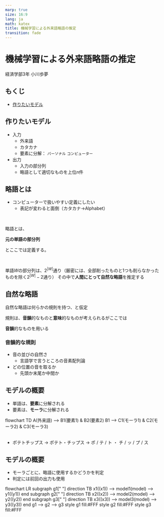 ```yaml
---
marp: true
size: 16:9
lang: ja
math: katex
title: 機械学習による外来語略語の推定
transition: fade
---
```


<!-- transition: fade 300ms -->

<!-- $width: 1920 -->
<!-- $height: 1080 -->

<!-- headingDivider: 2 -->

<!-- _class: lead -->

# 機械学習による外来語略語の推定

<p class="text-right">経済学部3年 小川歩夢</p>

## もくじ

- [作りたいモデル](#作りたいモデル)

## 作りたいモデル

- 入力
    - 外来語
    - カタカナ
    - 要素に分解： `パーソナル` `コンピューター`
- 出力
    - 入力の部分列
    - 略語として適切なものを上位$n$件

## 略語とは

- コンピューターで扱いやすい定義にしたい
    - 表記が変わると面倒（カタカナ→Alphabet）

<br>

略語とは、
<div class="mx-auto my-1 text-xl">

**元の単語の部分列**

</div>

とここでは定義する。

<br />

単語$W$の部分列は、$2^{|W|}$通り<span class="text-desc mx-2">（厳密には、全部削ったものと1つも削らなかったものを除く$2^{|W|}-2$通り）</span>
その中で**人間にとって自然な略語**を推定する

## 自然な略語

自然な略語は何らかの規則を持つ、と仮定

規則は、**音韻**的なものと**意味**的なものが考えられるがここでは

<div class="mx-auto my-1 text-xl">

**音韻**的なものを用いる

</div>

### 音韻的な規則

- 音の並びの自然さ
    - 言語学で言うところの音素配列論
- どの位置の音を取るか
    - 先頭か末尾か中間か

## モデルの概要

- 単語は、**要素**に分解される
- 要素は、**モーラ**に分解される

<div class="mermaid">
flowchart TD
    A(外来語) --> B1(要素1) & B2(要素2)
    B1 --> C1(モーラ1) & C2(モーラ2) & C3(モーラ3)
</div>

<br>

- ポテトチップス → ポテト・チップス → ポ / テ / ト ・ チ / ッ / プ / ス

## モデルの概要

- モーラごとに、略語に使用するかどうかを判定
- 判定には前回の出力も使用

<div class="mermaid">
flowchart LR
    subgraph g1[" "]
        direction TB
        x1((x1)) --> model1(model) --> y1((y1))
    end
    subgraph g2[" "]
        direction TB
        x2((x2)) --> model2(model) --> y2((y2))
    end
    subgraph g3[" "]
        direction TB
        x3((x3)) --> model3(model) --> y3((y3))
    end
    g1 --> g2 --> g3
    style g1 fill:#FFF
    style g2 fill:#FFF
    style g3 fill:#FFF
</div>

<link rel="stylesheet" href="./dist/style.css">
<link rel="preconnect" href="https://fonts.googleapis.com">
<link rel="preconnect" href="https://fonts.gstatic.com" crossorigin>
<link href="https://fonts.googleapis.com/css2?family=BIZ+UDPGothic:wght@400;700&display=swap" rel="stylesheet">
<script src="https://cdn.tailwindcss.com/"></script>
<script src="./tailwind.config.js"></script>
<script type="module">
import mermaid from 'https://cdn.jsdelivr.net/npm/mermaid@10.0.0/dist/mermaid.esm.min.mjs';
mermaid.initialize({ startOnLoad: true, theme: 'forest' });
window.addEventListener('vscode.markdown.updateContent', function() { mermaid.init() });
</script>

